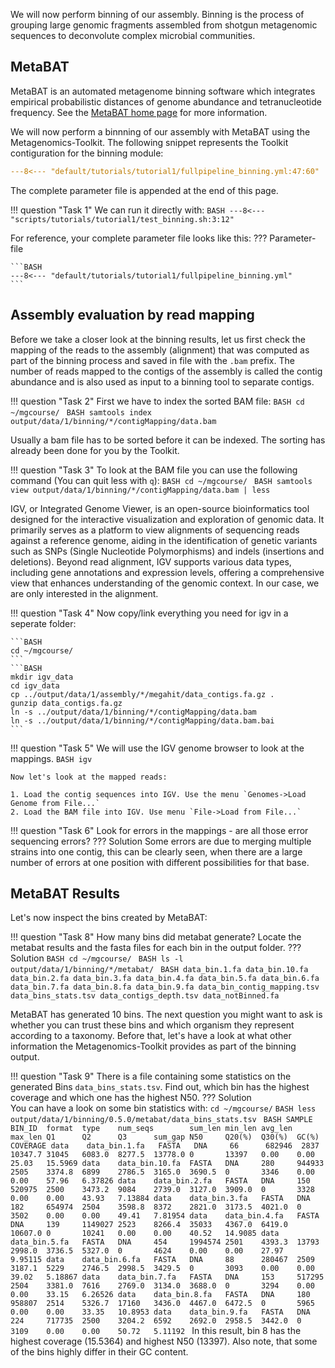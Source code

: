 
We will now perform binning of our assembly.
Binning is the process of grouping large genomic fragments assembled from shotgun metagenomic sequences to deconvolute complex microbial communities. 

## MetaBAT

MetaBAT is an automated metagenome binning software
which integrates empirical probabilistic distances of genome abundance
and tetranucleotide frequency. See the [MetaBAT home page](https://bitbucket.org/berkeleylab/metabat>) for more information.
  
We will now perform a binnning of our assembly with MetaBAT using the Metagenomics-Toolkit.
The following snippet represents the Toolkit contiguration for the binning module:

```YAML linenums="1" title="Binning Configuration File Snippet 1"
---8<--- "default/tutorials/tutorial1/fullpipeline_binning.yml:47:60"
```

The complete parameter file is appended at the end of this page.

!!! question "Task 1"
    We can run it directly with:
    ```BASH
    ---8<--- "scripts/tutorials/tutorial1/test_binning.sh:3:12"
    ```

For reference, your complete parameter file looks like this:
??? Parameter-file

    ```BASH
    ---8<--- "default/tutorials/tutorial1/fullpipeline_binning.yml"
    ```    

## Assembly evaluation by read mapping

Before we take a closer look at the binning results, 
let us first check the mapping of the reads to the assembly (alignment) that was computed as part of the binning process and saved in file with the `.bam` prefix.
The number of reads mapped to the contigs of the assembly is called the contig abundance and is also used as input to a binning tool to separate contigs.

!!! question "Task 2"
    First we have to index the sorted BAM file:
    ```BASH
    cd ~/mgcourse/
    ```
    ```BASH
    samtools index output/data/1/binning/*/contigMapping/data.bam
    ```

Usually a bam file has to be sorted before it can be indexed. The sorting has already been done for you by the Toolkit.
    
!!! question "Task 3"
    To look at the BAM file you can use the following command (You can quit less with `q`):
    ```BASH
    cd ~/mgcourse/
    ```
    ```BASH
    samtools view output/data/1/binning/*/contigMapping/data.bam | less
    ```

IGV, or Integrated Genome Viewer, is an open-source bioinformatics tool designed for the interactive visualization and exploration of genomic data.
It primarily serves as a platform to view alignments of sequencing reads against a reference genome,
aiding in the identification of genetic variants such as SNPs (Single Nucleotide Polymorphisms) and indels (insertions and deletions).
Beyond read alignment, IGV supports various data types, including gene annotations and expression levels, 
offering a comprehensive view that enhances understanding of the genomic context.
In our case, we are only interested in the alignment.
    
!!! question "Task 4"
    Now copy/link everything you need for igv in a seperate folder:
    
    ```BASH
    cd ~/mgcourse/
    ```
    ```BASH
    mkdir igv_data
    cd igv_data
    cp ../output/data/1/assembly/*/megahit/data_contigs.fa.gz .
    gunzip data_contigs.fa.gz
    ln -s ../output/data/1/binning/*/contigMapping/data.bam
    ln -s ../output/data/1/binning/*/contigMapping/data.bam.bai
    ```
       
!!! question "Task 5"
    We will use the IGV genome browser to look at the mappings.
    ```BASH
    igv
    ```
    
    Now let's look at the mapped reads:
    
    1. Load the contig sequences into IGV. Use the menu `Genomes->Load Genome from File...`
    2. Load the BAM file into IGV. Use menu `File->Load from File...`
    
!!! question "Task 6"
    Look for errors in the mappings - are all those error sequencing errors?
    ??? Solution
        Some errors are due to merging multiple strains into one contig, this can be clearly seen, 
        when there are a large number of errors at one position with different possibilities for that base.

## MetaBAT Results

Let's now inspect the bins created by MetaBAT:

!!! question "Task 8"
    How many bins did metabat generate? Locate the metabat results and the fasta files for each bin in the output folder.
    ??? Solution
        ```BASH
        cd ~/mgcourse/
        ```
        ```BASH
        ls -l output/data/1/binning/*/metabat/
        ```
        ```BASH
        data_bin.1.fa
        data_bin.10.fa
        data_bin.2.fa
        data_bin.3.fa
        data_bin.4.fa
        data_bin.5.fa
        data_bin.6.fa
        data_bin.7.fa
        data_bin.8.fa
        data_bin.9.fa
        data_bin_contig_mapping.tsv
        data_bins_stats.tsv
        data_contigs_depth.tsv
        data_notBinned.fa
        ```

MetaBAT has generated 10 bins. The next question you might want to ask is whether you can trust these bins and which organism they represent according to a taxonomy.
Before that, let's have a look at what other information the Metagenomics-Toolkit provides as part of the binning output.

!!! question "Task 9"
    There is a file containing some statistics on the generated Bins `data_bins_stats.tsv`. 
    Find out, which bin has the highest coverage and which one has the highest N50.
    ??? Solution    
        You can have a look on some bin statistics with:
        ```
        cd ~/mgcourse/
        ```
        ```BASH
        less output/data/1/binning/0.5.0/metabat/data_bins_stats.tsv
        ```
        ```BASH
        SAMPLE  BIN_ID  format  type    num_seqs        sum_len min_len avg_len max_len Q1      Q2      Q3      sum_gap N50     Q20(%)  Q30(%)  GC(%)   COVERAGE
        data    data_bin.1.fa   FASTA   DNA     66      682946  2837    10347.7 31045   6083.0  8277.5  13778.0 0       13397   0.00    0.00    25.03   15.5969
        data    data_bin.10.fa  FASTA   DNA     280     944933  2505    3374.8  6899    2786.5  3165.0  3690.5  0       3346    0.00    0.00    57.96   6.37826
        data    data_bin.2.fa   FASTA   DNA     150     520975  2500    3473.2  9084    2739.0  3127.0  3909.0  0       3328    0.00    0.00    43.93   7.13884
        data    data_bin.3.fa   FASTA   DNA     182     654974  2504    3598.8  8372    2821.0  3173.5  4021.0  0       3502    0.00    0.00    49.41   7.81954
        data    data_bin.4.fa   FASTA   DNA     139     1149027 2523    8266.4  35033   4367.0  6419.0  10607.0 0       10241   0.00    0.00    40.52   14.9085
        data    data_bin.5.fa   FASTA   DNA     454     1994574 2501    4393.3  13793   2998.0  3736.5  5327.0  0       4624    0.00    0.00    27.97   9.95115
        data    data_bin.6.fa   FASTA   DNA     88      280467  2509    3187.1  5229    2746.5  2998.5  3429.5  0       3093    0.00    0.00    39.02   5.18867
        data    data_bin.7.fa   FASTA   DNA     153     517295  2504    3381.0  7616    2769.0  3134.0  3688.0  0       3294    0.00    0.00    33.15   6.26526
        data    data_bin.8.fa   FASTA   DNA     180     958807  2514    5326.7  17160   3436.0  4467.0  6472.5  0       5965    0.00    0.00    33.35   10.8953
        data    data_bin.9.fa   FASTA   DNA     224     717735  2500    3204.2  6592    2692.0  2958.5  3442.0  0       3109    0.00    0.00    50.72   5.11192
        ```
        In this result, bin 8 has the highest coverage (15.5364) and highest N50 (13397). Also note, that some of the bins highly differ in their GC content.

